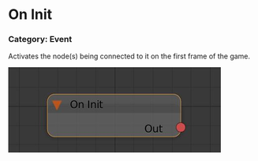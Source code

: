 # **On Init**

### Category: Event

Activates the node\(s\) being connected to it on the first frame of the game.

![](/assets/On-Init.JPG)

